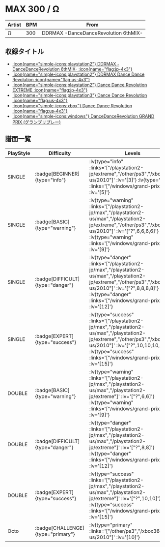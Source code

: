 # MAX 300 / Ω

|Artist|BPM|From|
|------|---|----|
|Ω|300|DDRMAX -DanceDanceRevolution 6thMIX-|

## 収録タイトル

- [ :icon{name="simple-icons:playstation2"} DDRMAX -DanceDanceRevolution 6thMIX- :icon{name="flag:jp-4x3"} ](/playstation2-jp/max)
- [ :icon{name="simple-icons:playstation2"} DDRMAX Dance Dance Revolution :icon{name="flag:us-4x3"} ](/playstation2-us/max)
- [ :icon{name="simple-icons:playstation2"} Dance Dance Revolution EXTREME :icon{name="flag:jp-4x3"} ](/playstation2-jp/extreme)
- [ :icon{name="simple-icons:playstation3"} Dance Dance Revolution :icon{name="flag:us-4x3"} ](/other/ps3)
- [ :icon{name="simple-icons:xbox"} Dance Dance Revolution :icon{name="flag:us-4x3"} ](/xbox360-us/2010)
- [ :icon{name="simple-icons:windows"} DanceDanceRevolution GRAND PRIX (グランプリプレー)](/windows/grand-prix)

## 譜面一覧

|PlayStyle|Difficulty|Levels|Notes|Movie|
|---------|----------|------|-----|-----|
|SINGLE| :badge[BEGINNER]{type="info"} | :lv{type="info" :links='["/playstation2-jp/extreme","/other/ps3","/xbox360-us/2010"]' :lv='[3]'}  :lv{type="info" :links='["/windows/grand-prix"]' :lv='[5]'} |85/0||
|SINGLE| :badge[BASIC]{type="warning"} | :lv{type="warning" :links='["/playstation2-jp/max","/playstation2-us/max","/playstation2-jp/extreme","/other/ps3","/xbox360-us/2010"]' :lv='["?",6,6,6,6]'}  :lv{type="warning" :links='["/windows/grand-prix"]' :lv='[9]'} |264/2||
|SINGLE| :badge[DIFFICULT]{type="danger"} | :lv{type="danger" :links='["/playstation2-jp/max","/playstation2-us/max","/playstation2-jp/extreme","/other/ps3","/xbox360-us/2010"]' :lv='["?",8,8,8,8]'}  :lv{type="danger" :links='["/windows/grand-prix"]' :lv='[12]'} |373/35||
|SINGLE| :badge[EXPERT]{type="success"} | :lv{type="success" :links='["/playstation2-jp/max","/playstation2-us/max","/playstation2-jp/extreme","/other/ps3","/xbox360-us/2010"]' :lv='["?",10,10,10,10]'}  :lv{type="success" :links='["/windows/grand-prix"]' :lv='[15]'} |555/2||
|DOUBLE| :badge[BASIC]{type="warning"} | :lv{type="warning" :links='["/playstation2-jp/max","/playstation2-us/max","/playstation2-jp/extreme"]' :lv='["?",6,6]'}  :lv{type="warning" :links='["/windows/grand-prix"]' :lv='[9]'} |263/8||
|DOUBLE| :badge[DIFFICULT]{type="danger"} | :lv{type="danger" :links='["/playstation2-jp/max","/playstation2-us/max","/playstation2-jp/extreme"]' :lv='["?",8,8]'}  :lv{type="danger" :links='["/windows/grand-prix"]' :lv='[12]'} |347/5||
|DOUBLE| :badge[EXPERT]{type="success"} | :lv{type="success" :links='["/playstation2-jp/max","/playstation2-us/max","/playstation2-jp/extreme"]' :lv='["?",10,10]'}  :lv{type="success" :links='["/windows/grand-prix"]' :lv='[15]'} |485/2||
|Octo| :badge[CHALLENGE]{type="primary"} | :lv{type="primary" :links='["/other/ps3","/xbox360-us/2010"]' :lv='[10]'} |||

